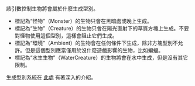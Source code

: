 該引數控制生物將會屬於什麼生成型別。

* 標記為“怪物”（Monster）的生物只會在黑暗處或晚上生成。
* 標記為“生物”（Creature）的生物只會在陽光直射下的草質方塊上生成。不要對怪物使用這個型別，這樣會阻止它們生成。
* 標記為“環境”（Ambient）的生物會在任何條件下生成，除非方塊型別不允許。但是這個型別應當僅用於沒什麼遊戲影響的生物，比如蝙蝠。
* 標記為“水生生物”（WaterCreature）的生物將會在水中生成，但是沒有其它限制。

生成型別系統在 [此處](https://mcreator.net/wiki/mob-spawning-parameters) 有著深入的介紹。